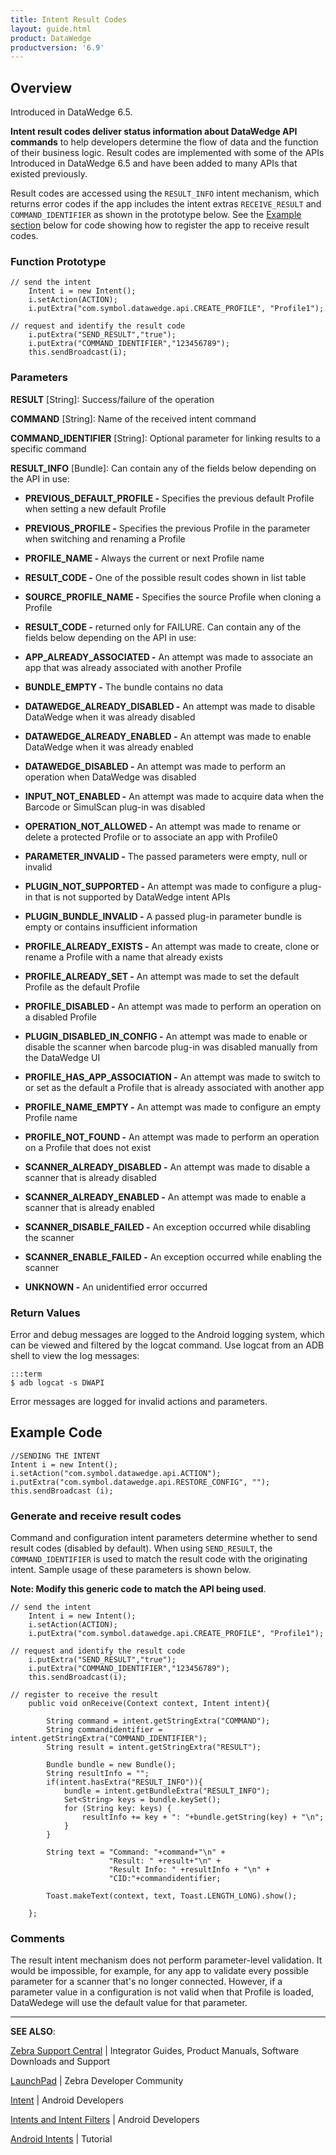 ```yaml
---
title: Intent Result Codes 
layout: guide.html
product: DataWedge
productversion: '6.9'
---
```


## Overview

Introduced in DataWedge 6.5.

**Intent result codes deliver status information about DataWedge API commands** to help developers determine the flow of data and the function of their business logic. Result codes are implemented with some of the APIs Introduced in DataWedge 6.5 and have been added to many APIs that existed previously.  

Result codes are accessed using the `RESULT_INFO` intent mechanism, which returns error codes if the app includes the intent extras `RECEIVE_RESULT` and `COMMAND_IDENTIFIER` as shown in the prototype below. See the [Example section](#example) below for code showing how to register the app to receive result codes. 

### Function Prototype

	// send the intent
		Intent i = new Intent();
		i.setAction(ACTION);
		i.putExtra("com.symbol.datawedge.api.CREATE_PROFILE", "Profile1");

	// request and identify the result code
		i.putExtra("SEND_RESULT","true");
		i.putExtra("COMMAND_IDENTIFIER","123456789");
		this.sendBroadcast(i);

### Parameters

**RESULT** [String]: Success/failure of the operation

**COMMAND** [String]: Name of the received intent command

**COMMAND_IDENTIFIER** [String]: Optional parameter for linking results to a specific command

**RESULT_INFO** [Bundle]: Can contain any of the fields below depending on the API in use: 

* **PREVIOUS_DEFAULT_PROFILE -** Specifies the previous default Profile when setting a new default Profile
* **PREVIOUS_PROFILE -** Specifies the previous Profile in the parameter when switching and renaming a Profile
* **PROFILE_NAME -** Always the current or next Profile name
* **RESULT_CODE -** One of the possible result codes shown in list table
* **SOURCE_PROFILE_NAME -** Specifies the source Profile when cloning a Profile
* **RESULT_CODE -** returned only for FAILURE. Can contain any of the fields below depending on the API in use:

 * **APP_ALREADY_ASSOCIATED -** An attempt was made to associate an app that was already associated with another Profile
 * **BUNDLE_EMPTY -** The bundle contains no data
 * **DATAWEDGE_ALREADY_DISABLED -** An attempt was made to disable DataWedge when it was already disabled
 * **DATAWEDGE_ALREADY_ENABLED -** An attempt was made to enable DataWedge when it was already enabled
 * **DATAWEDGE_DISABLED -** An attempt was made to perform an operation when DataWedge was disabled
 * **INPUT_NOT_ENABLED -** An attempt was made to acquire data when the Barcode or SimulScan plug-in was disabled
 * **OPERATION_NOT_ALLOWED -** An attempt was made to rename or delete a protected Profile or to associate an app with Profile0
 * **PARAMETER_INVALID -** The passed parameters were empty, null or invalid
 * **PLUGIN_NOT_SUPPORTED -** An attempt was made to configure a plug-in that is not supported by DataWedge intent APIs
 * **PLUGIN_BUNDLE_INVALID -** A passed plug-in parameter bundle is empty or contains insufficient information
 * **PROFILE_ALREADY_EXISTS -** An attempt was made to create, clone or rename a Profile with a name that already exists
 * **PROFILE_ALREADY_SET -** An attempt was made to set the default Profile as the default Profile
 * **PROFILE_DISABLED -** An attempt was made to perform an operation on a disabled Profile
 * **PLUGIN_DISABLED_IN_CONFIG -** An attempt was made to enable or disable the scanner when barcode plug-in was disabled manually from the DataWedge UI
 * **PROFILE_HAS_APP_ASSOCIATION -** An attempt was made to switch to or set as the default a Profile that is already associated with another app
 * **PROFILE_NAME_EMPTY -** An attempt was made to configure an empty Profile name
 * **PROFILE_NOT_FOUND -** An attempt was made to perform an operation on a Profile that does not exist
 * **SCANNER_ALREADY_DISABLED -** An attempt was made to disable a scanner that is already disabled
 * **SCANNER_ALREADY_ENABLED -** An attempt was made to enable a scanner that is already enabled
 * **SCANNER_DISABLE_FAILED -** An exception occurred while disabling the scanner
 * **SCANNER_ENABLE_FAILED -** An exception occurred while enabling the scanner
 * **UNKNOWN -** An unidentified error occurred

### Return Values

Error and debug messages are logged to the Android logging system, which can be viewed and filtered by the logcat command. Use logcat from an ADB shell to view the log messages:

	:::term
	$ adb logcat -s DWAPI

Error messages are logged for invalid actions and parameters.

## Example Code

	//SENDING THE INTENT
	Intent i = new Intent();
	i.setAction("com.symbol.datawedge.api.ACTION");
	i.putExtra("com.symbol.datawedge.api.RESTORE_CONFIG", "");
	this.sendBroadcast (i);

### Generate and receive result codes
Command and configuration intent parameters determine whether to send result codes (disabled by default). When using `SEND_RESULT`, the `COMMAND_IDENTIFIER` is used to match the result code with the originating intent. Sample usage of these parameters is shown below. 

**Note: Modify this generic code to match the API being used**.  

	// send the intent
		Intent i = new Intent();
		i.setAction(ACTION);
		i.putExtra("com.symbol.datawedge.api.CREATE_PROFILE", "Profile1");

	// request and identify the result code
		i.putExtra("SEND_RESULT","true");
		i.putExtra("COMMAND_IDENTIFIER","123456789");
		this.sendBroadcast(i);

	// register to receive the result
		public void onReceive(Context context, Intent intent){

		    String command = intent.getStringExtra("COMMAND");
		    String commandidentifier = intent.getStringExtra("COMMAND_IDENTIFIER");
		    String result = intent.getStringExtra("RESULT");

		    Bundle bundle = new Bundle();
		    String resultInfo = "";
		    if(intent.hasExtra("RESULT_INFO")){
		        bundle = intent.getBundleExtra("RESULT_INFO");
		        Set<String> keys = bundle.keySet();
		        for (String key: keys) {
		            resultInfo += key + ": "+bundle.getString(key) + "\n";
		        }
		    }

		    String text = "Command: "+command+"\n" +
		                  "Result: " +result+"\n" +
		                  "Result Info: " +resultInfo + "\n" +
		                  "CID:"+commandidentifier;
		    
		    Toast.makeText(context, text, Toast.LENGTH_LONG).show();

		};


### Comments

The result intent mechanism does not perform parameter-level validation. It would be impossible, for example, for any app to validate every possible parameter for a scanner that's no longer connected. However, if a parameter value in a configuration is not valid when that Profile is loaded, DataWedege will use the default value for that parameter.  

-----

**SEE ALSO**:

[Zebra Support Central](https://www.zebra.com/us/en/support-downloads.html) | Integrator Guides, Product Manuals, Software Downloads and Support

[LaunchPad](https://developer.zebra.com/welcome) | Zebra Developer Community

[Intent](https://developer.android.com/reference/android/content/Intent.html) | Android Developers

[Intents and Intent Filters](http://developer.android.com/guide/components/intents-filters.html) | Android Developers

[Android Intents](http://www.vogella.com/tutorials/AndroidIntent/article.html) | Tutorial

